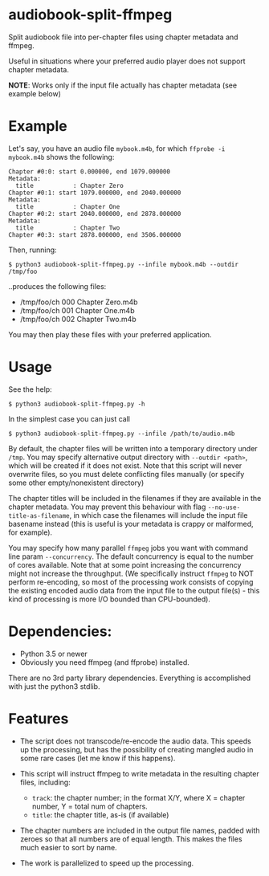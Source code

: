 # audiobook-split-ffmpeg

Split audiobook file into per-chapter files using chapter metadata and ffmpeg.

Useful in situations where your preferred audio player does not support chapter metadata.

**NOTE**: Works only if the input file actually has chapter metadata (see example below)

# Example

Let's say, you have an audio file `mybook.m4b`, for which `ffprobe -i mybook.m4b`
shows the following:

    Chapter #0:0: start 0.000000, end 1079.000000
    Metadata:
      title           : Chapter Zero
    Chapter #0:1: start 1079.000000, end 2040.000000
    Metadata:
      title           : Chapter One
    Chapter #0:2: start 2040.000000, end 2878.000000
    Metadata:
      title           : Chapter Two
    Chapter #0:3: start 2878.000000, end 3506.000000

Then, running:

    $ python3 audiobook-split-ffmpeg.py --infile mybook.m4b --outdir /tmp/foo

..produces the following files:
- /tmp/foo/ch 000 Chapter Zero.m4b
- /tmp/foo/ch 001 Chapter One.m4b
- /tmp/foo/ch 002 Chapter Two.m4b

You may then play these files with your preferred application.

# Usage

See the help:

    $ python3 audiobook-split-ffmpeg.py -h

In the simplest case you can just call

    $ python3 audiobook-split-ffmpeg.py --infile /path/to/audio.m4b

By default, the chapter files will be written into a temporary directory under
`/tmp`. You may specify alternative output directory with `--outdir <path>`,
which will be created if it does not exist. Note that this script will never
overwrite files, so you must delete conflicting files manually (or specify some
other empty/nonexistent directory)

The chapter titles will be included in the filenames if they are available in
the chapter metadata. You may prevent this behaviour with flag `--no-use-title-as-filename`,
in which case the filenames will include the input file basename instead (this
is useful is your metadata is crappy or malformed, for example).

You may specify how many parallel `ffmpeg` jobs you want with command line param `--concurrency`.
The default concurrency is equal to the number of cores available. Note that at some point increasing
the concurrency might not increase the throughput. (We specifically instruct `ffmpeg` to NOT perform
re-encoding, so most of the processing work consists of copying the existing encoded audio data from the
input file to the output file(s) - this kind of processing is more I/O bounded than CPU-bounded).

# Dependencies:

- Python 3.5 or newer
- Obviously you need ffmpeg (and ffprobe) installed.

There are no 3rd party library dependencies. Everything is accomplished with just the python3 stdlib.

# Features

- The script does not transcode/re-encode the audio data. This speeds up the processing, but has
  the possibility of creating mangled audio in some rare cases (let me know if this happens).

- This script will instruct ffmpeg to write metadata in the resulting chapter files, including:
  - `track`: the chapter number; in the format X/Y, where X = chapter number, Y = total num of chapters.
  - `title`: the chapter title, as-is (if available)

- The chapter numbers are included in the output file names, padded with zeroes so that all
  numbers are of equal length. This makes the files much easier to sort by name.

- The work is parallelized to speed up the processing.



